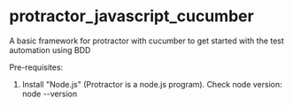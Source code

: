 # protractor_javascript_cucumber
A basic framework for protractor with cucumber to get started with the test automation using BDD

Pre-requisites:
1. Install "Node.js" (Protractor is a node.js program). Check node version: node --version
